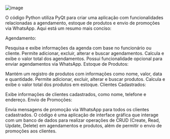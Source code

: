 ![image](https://github.com/Bruno-Luiz-CNR/agendamento-cadastro-salao/assets/115126390/65fc3733-f8da-402c-b3e4-579ee656f57d)

O código Python utiliza PyQt para criar uma aplicação com funcionalidades relacionadas a agendamento, estoque de produtos e envio de promoções via WhatsApp. Aqui está um resumo mais conciso:

Agendamento:

Pesquisa e exibe informações da agenda com base no funcionário ou cliente.
Permite adicionar, excluir, alterar e buscar agendamentos.
Calcula e exibe o valor total dos agendamentos.
Possui funcionalidade opcional para enviar agendamentos via WhatsApp.
Estoque de Produtos:

Mantém um registro de produtos com informações como nome, valor, data e quantidade.
Permite adicionar, excluir, alterar e buscar produtos.
Calcula e exibe o valor total dos produtos em estoque.
Clientes Cadastrados:

Exibe informações de clientes cadastrados, como nome, telefone e endereço.
Envio de Promoções:

Envia mensagens de promoção via WhatsApp para todos os clientes cadastrados.
O código é uma aplicação de interface gráfica que interage com um banco de dados para realizar operações de CRUD 
(Create, Read, Update, Delete) em agendamentos e produtos, além de permitir o envio de promoções aos clientes.
